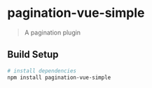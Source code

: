# pagination-vue-simple

> A pagination plugin

## Build Setup

``` bash
# install dependencies
npm install pagination-vue-simple

